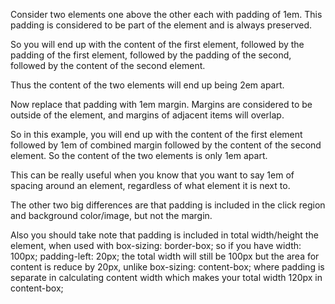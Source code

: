 Consider two elements one above the other each with padding of 1em. This padding is considered to be part of the element and is always preserved.

So you will end up with the content of the first element, followed by the padding of the first element, followed by the padding of the second, followed by the content of the second element.

Thus the content of the two elements will end up being 2em apart.

Now replace that padding with 1em margin. Margins are considered to be outside of the element, and margins of adjacent items will overlap.

So in this example, you will end up with the content of the first element followed by 1em of combined margin followed by the content of the second element. So the content of the two elements is only 1em apart.

This can be really useful when you know that you want to say 1em of spacing around an element, regardless of what element it is next to.

The other two big differences are that padding is included in the click region and background color/image, but not the margin.


Also you should take note that padding is included in total width/height the element, when used with box-sizing: border-box; so if you have width: 100px; padding-left: 20px; the total width will still be 100px but the area for content is reduce by 20px, unlike box-sizing: content-box; where padding is separate in calculating content width which makes your total width 120px in content-box; 
